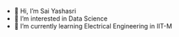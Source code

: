 - 👋 Hi, I’m Sai Yashasri
- 👀 I’m interested in Data Science
- 🌱 I’m currently learning Electrical Engineering in IIT-M


